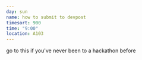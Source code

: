 ```yaml
---
day: sun
name: how to submit to devpost
timesort: 900
time: "9:00"
location: A103
---
```

go to this if you've never been to a hackathon before

